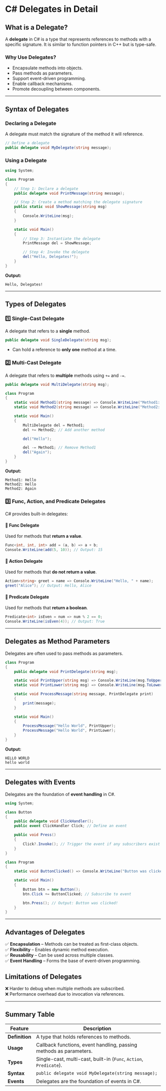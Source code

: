 ﻿# **C# Delegates in Detail**

## **What is a Delegate?**
A **delegate** in C# is a type that represents references to methods with a specific signature. It is similar to function pointers in C++ but is type-safe. 

### **Why Use Delegates?**
- Encapsulate methods into objects.
- Pass methods as parameters.
- Support event-driven programming.
- Enable callback mechanisms.
- Promote decoupling between components.

---

## **Syntax of Delegates**
### **Declaring a Delegate**
A delegate must match the signature of the method it will reference.

```csharp
// Define a delegate
public delegate void MyDelegate(string message);
```

### **Using a Delegate**
```csharp
using System;

class Program
{
    // Step 1: Declare a delegate
    public delegate void PrintMessage(string message);

    // Step 2: Create a method matching the delegate signature
    public static void ShowMessage(string msg)
    {
        Console.WriteLine(msg);
    }

    static void Main()
    {
        // Step 3: Instantiate the delegate
        PrintMessage del = ShowMessage;

        // Step 4: Invoke the delegate
        del("Hello, Delegates!");
    }
}
```

**Output:**
```
Hello, Delegates!
```

---

## **Types of Delegates**
### 1️⃣ **Single-Cast Delegate**
A delegate that refers to a **single** method.

```csharp
public delegate void SingleDelegate(string msg);
```
- Can hold a reference to **only one** method at a time.

### 2️⃣ **Multi-Cast Delegate**
A delegate that refers to **multiple** methods using `+=` and `-=`.

```csharp
public delegate void MultiDelegate(string msg);

class Program
{
    static void Method1(string message) => Console.WriteLine("Method1: " + message);
    static void Method2(string message) => Console.WriteLine("Method2: " + message);

    static void Main()
    {
        MultiDelegate del = Method1;
        del += Method2; // Add another method

        del("Hello");

        del -= Method1; // Remove Method1
        del("Again");
    }
}
```

**Output:**
```
Method1: Hello
Method2: Hello
Method2: Again
```

### 3️⃣ **Func, Action, and Predicate Delegates**
C# provides built-in delegates:

#### **🔹 Func Delegate**
Used for methods that **return a value**.

```csharp
Func<int, int, int> add = (a, b) => a + b;
Console.WriteLine(add(5, 10)); // Output: 15
```

#### **🔹 Action Delegate**
Used for methods that **do not return a value**.

```csharp
Action<string> greet = name => Console.WriteLine("Hello, " + name);
greet("Alice"); // Output: Hello, Alice
```

#### **🔹 Predicate Delegate**
Used for methods that **return a boolean**.

```csharp
Predicate<int> isEven = num => num % 2 == 0;
Console.WriteLine(isEven(4)); // Output: True
```

---

## **Delegates as Method Parameters**
Delegates are often used to pass methods as parameters.

```csharp
class Program
{
    public delegate void PrintDelegate(string msg);

    static void PrintUpper(string msg) => Console.WriteLine(msg.ToUpper());
    static void PrintLower(string msg) => Console.WriteLine(msg.ToLower());

    static void ProcessMessage(string message, PrintDelegate print)
    {
        print(message);
    }

    static void Main()
    {
        ProcessMessage("Hello World", PrintUpper);
        ProcessMessage("Hello World", PrintLower);
    }
}
```

**Output:**
```
HELLO WORLD
hello world
```

---

## **Delegates with Events**
Delegates are the foundation of **event handling** in C#.

```csharp
using System;

class Button
{
    public delegate void ClickHandler();
    public event ClickHandler Click; // Define an event

    public void Press()
    {
        Click?.Invoke(); // Trigger the event if any subscribers exist
    }
}

class Program
{
    static void ButtonClicked() => Console.WriteLine("Button was clicked!");

    static void Main()
    {
        Button btn = new Button();
        btn.Click += ButtonClicked; // Subscribe to event

        btn.Press(); // Output: Button was clicked!
    }
}
```

---

## **Advantages of Delegates**
✅ **Encapsulation** – Methods can be treated as first-class objects.  
✅ **Flexibility** – Enables dynamic method execution.  
✅ **Reusability** – Can be used across multiple classes.  
✅ **Event Handling** – Forms the base of event-driven programming.  

## **Limitations of Delegates**
❌ Harder to debug when multiple methods are subscribed.  
❌ Performance overhead due to invocation via references.  

---

## **Summary Table**
| Feature            | Description |
|--------------------|-------------|
| **Definition**    | A type that holds references to methods. |
| **Usage**        | Callback functions, event handling, passing methods as parameters. |
| **Types**        | Single-cast, multi-cast, built-in (`Func`, `Action`, `Predicate`). |
| **Syntax**        | `public delegate void MyDelegate(string message);` |
| **Events**       | Delegates are the foundation of events in C#. |
